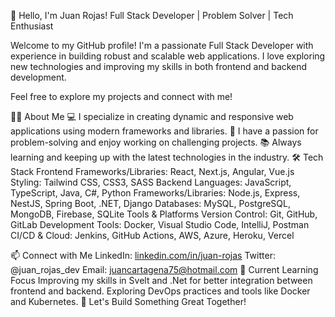 👋 Hello, I'm Juan Rojas!
Full Stack Developer | Problem Solver | Tech Enthusiast

Welcome to my GitHub profile! I'm a passionate Full Stack Developer with experience in building robust and scalable web applications. I love exploring new technologies and improving my skills in both frontend and backend development.

Feel free to explore my projects and connect with me!

🧑‍💻 About Me
💻 I specialize in creating dynamic and responsive web applications using modern frameworks and libraries.
🚀 I have a passion for problem-solving and enjoy working on challenging projects.
📚 Always learning and keeping up with the latest technologies in the industry.
🛠️ Tech Stack
Frontend
Frameworks/Libraries: React, Next.js, Angular, Vue.js
Styling: Tailwind CSS, CSS3, SASS
Backend
Languages: JavaScript, TypeScript, Java, C#, Python
Frameworks/Libraries: Node.js, Express, NestJS, Spring Boot, .NET, Django
Databases: MySQL, PostgreSQL, MongoDB, Firebase, SQLite
Tools & Platforms
Version Control: Git, GitHub, GitLab
Development Tools: Docker, Visual Studio Code, IntelliJ, Postman
CI/CD & Cloud: Jenkins, GitHub Actions, AWS, Azure, Heroku, Vercel

📫 Connect with Me
LinkedIn: [linkedin.com/in/juan-rojas](https://www.linkedin.com/in/juan-manuel-rojas-cartagena-30ab4a17a/)
Twitter: @juan_rojas_dev
Email: juancartagena75@hotmail.com
🌱 Current Learning Focus
Improving my skills in Svelt and .Net for better integration between frontend and backend.
Exploring DevOps practices and tools like Docker and Kubernetes.
🌟 Let's Build Something Great Together!
